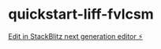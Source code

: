 # quickstart-liff-fvlcsm

[Edit in StackBlitz next generation editor ⚡️](https://stackblitz.com/~/github.com/faisolp/quickstart-liff-fvlcsm)